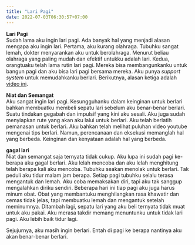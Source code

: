 ```yaml
---
title: "Lari Pagi"
date: 2022-07-03T06:30:57+07:00
---
```

**Lari Pagi**  
Sudah lama aku ingin lari pagi. Ada banyak hal yang menjadi alasan mengapa aku ingin lari. Pertama, aku kurang olahraga. Tubuhku sangat lemah, dokter menyarankan aku untuk berolahraga. Menurut beliau olahraga yang paling mudah dan efektif untukku adalah lari. Kedua, orangtuaku telah lama rutin lari pagi. Mereka bisa membangunkanku untuk bangun pagi dan aku bisa lari pagi bersama mereka. Aku punya *support system* untuk memudahkanku berlari. Berikutnya, alasan ketiga adalah [video ini](https://www.youtube.com/watch?v=t1hoOwbfgME).  

**Niat dan Semangat**  
Aku sangat ingin lari pagi. Kesungguhanku dalam keinginan untuk berlari bahkan membuatku membeli sepatu lari sebelum aku benar-benar berlari. Suatu tindakan gegabah dan impulsif yang kini aku sesali. Aku juga sudah menyiapkan rute yang akan aku lalui untuk berlari. Aku telah berlatih pemanasan untuk berlari. Aku bahkan telah melihat puluhan video youtube mengenai tips berlari. Namun, perencanaan dan eksekusi memanglah hal yang berbeda. Keinginan dan kenyataan adalah hal yang berbeda.  

**gagal lari**  
Niat dan semangat saja ternyata tidak cukup. Aku lupa ini sudah pagi ke-berapa aku gagal berlari. Aku lelah mencoba dan aku lelah menghitung telah berapa kali aku mencoba. Tubuhku seakan menolak untuk berlari. Tak peduli aku tidur malam jam berapa. Setiap pagi tubuhku selalu terasa mengantuk dan lemah. Aku coba memaksakan diri, tapi aku tak sanggup mengalahkan diriku sendiri. Beberapa hari ini tiap pagi aku juga harus minum obat. Obat yang membantuku menghilangkan rasa khawatir dan cemas tidak jelas, tapi membuatku lemah dan mengantuk setelah meminumnya. Ditambah lagi, sepatu lari yang aku beli ternyata tidak muat untuk aku pakai. Aku merasa takdir memang menuntunku untuk tidak lari pagi. Aku lebih baik tidur lagi.  

Sejujurnya, aku masih ingin berlari. Entah di pagi ke berapa nantinya aku akan benar-benar berlari.